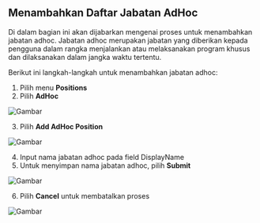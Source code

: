 ## **Menambahkan Daftar Jabatan AdHoc**

Di dalam bagian ini akan dijabarkan mengenai proses untuk menambahkan jabatan adhoc. Jabatan adhoc merupakan jabatan 
yang diberikan kepada pengguna dalam rangka menjalankan atau melaksanakan program khusus dan dilaksanakan dalam jangka 
waktu tertentu.

Berikut ini langkah-langkah untuk menambahkan jabatan adhoc:

1. Pilih menu **Positions**
2. Pilih **AdHoc**

![Gambar](_screenshot/.png/?sanitize=true)

3. Pilih **Add AdHoc Position**

![Gambar](_screenshot/.png/?sanitize=true)

4. Input nama jabatan adhoc pada field DisplayName
5. Untuk menyimpan nama jabatan adhoc, pilih **Submit**

![Gambar](_screenshot/.png/?sanitize=true)

6. Pilih **Cancel** untuk membatalkan proses

![Gambar](_screenshot/.png/?sanitize=true)